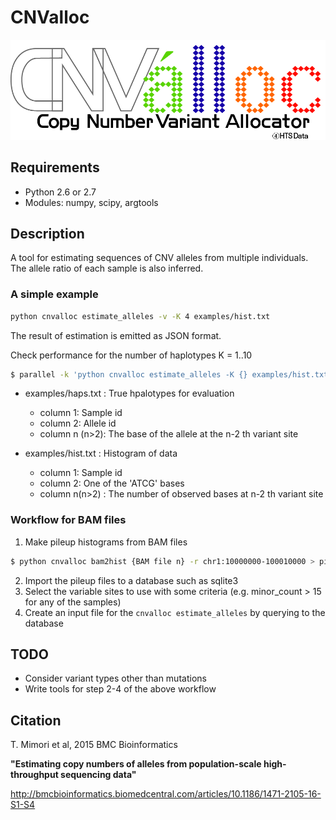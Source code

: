 CNValloc
======================

![CNValloc](https://raw.githubusercontent.com/m1m0r1/CNValloc/master/figures/cnvalloc_logo.png)


Requirements
----------------------
- Python 2.6 or 2.7
- Modules: numpy, scipy, argtools


Description
----------------------
A tool for estimating sequences of CNV alleles from multiple individuals.
The allele ratio of each sample is also inferred.


### A simple example

```sh
python cnvalloc estimate_alleles -v -K 4 examples/hist.txt
```

The result of estimation is emitted as JSON format.


Check performance for the number of haplotypes K = 1..10

```sh
$ parallel -k 'python cnvalloc estimate_alleles -K {} examples/hist.txt | python cnvalloc evaluate_lda -r /dev/stdin -a examples/haps.txt' ::: {1..10}
```

* examples/haps.txt : True hpalotypes for evaluation
    - column 1: Sample id
    - column 2: Allele id
    - column n (n>2): The base of the allele at the n-2 th variant site

* examples/hist.txt : Histogram of data
    - column 1: Sample id
    - column 2: One of the 'ATCG' bases
    - column n(n>2) : The number of observed bases at n-2 th variant site



### Workflow for BAM files

1. Make pileup histograms from BAM files

```sh
$ python cnvalloc bam2hist {BAM file n} -r chr1:10000000-100010000 > pileups.n.txt
```

2. Import the pileup files to a database such as sqlite3
3. Select the variable sites to use with some criteria (e.g. minor_count > 15 for any of the samples)
4. Create an input file for the `cnvalloc estimate_alleles` by querying to the database


TODO
----------------------
- Consider variant types other than mutations
- Write tools for step 2-4 of the above workflow


Citation
----------------------
T. Mimori et al, 2015 BMC Bioinformatics

__"Estimating copy numbers of alleles from population-scale high-throughput sequencing data"__

http://bmcbioinformatics.biomedcentral.com/articles/10.1186/1471-2105-16-S1-S4
